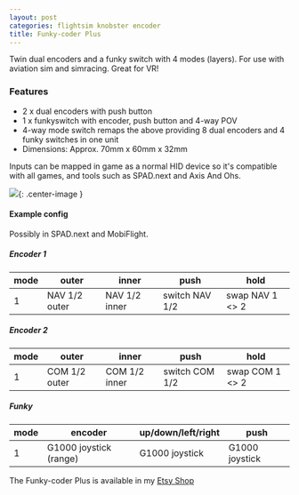 ```yaml
---
layout: post
categories: flightsim knobster encoder
title: Funky-coder Plus
---
```


Twin dual encoders and a funky switch with 4 modes (layers). For use with aviation sim and simracing. Great for VR!

### Features

- 2 x dual encoders with push button
- 1 x funkyswitch with encoder, push button and 4-way POV
- 4-way mode switch remaps the above providing 8 dual encoders and 4 funky switches in one unit
- Dimensions: Approx. 70mm x 60mm x 32mm

Inputs can be mapped in game as a normal HID device so it's compatible with all games, and tools such as SPAD.next and Axis And Ohs.

![](/assets/fc/fc-plus.jpg){: .center-image }

#### Example config 

Possibly in SPAD.next and MobiFlight.

##### Encoder 1

|  mode | outer           | inner           | push            | hold            |
|-------|-----------------|-----------------|-----------------|-----------------|
|   1   | NAV 1/2 outer   | NAV 1/2 inner   | switch NAV 1/2  | swap NAV 1 <> 2 | 

##### Encoder 2

|  mode | outer           | inner           | push            | hold            |
|-------|-----------------|-----------------|-----------------|-----------------|
|   1   | COM 1/2 outer   | COM 1/2 inner   | switch COM 1/2  | swap COM 1 <> 2 | 

##### Funky 

|  mode |     encoder  | up/down/left/right | push |
|-------|--------------|--------------------|------|
|   1   | G1000 joystick (range)  | G1000 joystick | G1000 joystick |


The Funky-coder Plus is available in my [Etsy Shop](https://www.etsy.com/listing/1880999431/funky-coder-plus)
